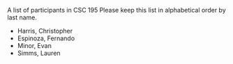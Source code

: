 A list of participants in CSC 195
Please keep this list in alphabetical order by last name.
- Harris, Christopher
- Espinoza, Fernando
- Minor, Evan
- Simms, Lauren
